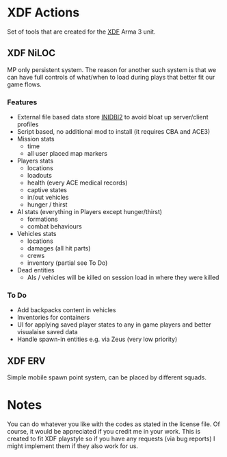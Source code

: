 # XDF Actions
Set of tools that are created for the [XDF](https://www.youtube.com/user/Xtremedefenceforce/channels) Arma 3 unit.

## XDF NiLOC
MP only persistent system. The reason for another such system is that we can have full controls of what/when to load during plays that better fit our game flows.

### Features
- External file based data store [INIDBI2](https://forums.bohemia.net/forums/topic/186131-inidbi2-save-and-load-data-to-the-server-or-your-local-computer-without-databases) to avoid bloat up server/client profiles
- Script based, no additional mod to install (it requires CBA and ACE3)
- Mission stats
  - time
  - all user placed map markers
- Players stats
  - locations
  - loadouts
  - health (every ACE medical records)
  - captive states
  - in/out vehicles
  - hunger / thirst
- AI stats (everything in Players except hunger/thirst)
  - formations
  - combat behaviours
- Vehicles stats
  - locations
  - damages (all hit parts)
  - crews
  - inventory (partial see To Do)
- Dead entities
  - AIs / vehicles will be killed on session load in where they were killed
 
### To Do
- Add backpacks content in vehicles
- Inventories for containers
- UI for applying saved player states to any in game players and better visualaise saved data
- Handle spawn-in entities e.g. via Zeus (very low priority)

## XDF ERV
Simple mobile spawn point system, can be placed by different squads.

# Notes
You can do whatever you like with the codes as stated in the license file. Of course, it would be appreciated if you credit me in your work. This is created to fit XDF playstyle so if you have any requests (via bug reports) I might implement them if they also work for us.
